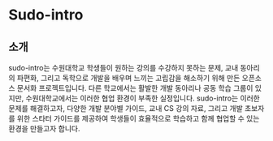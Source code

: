 # Sudo-intro

## 소개
sudo-intro는 수원대학교 학생들이 원하는 강의를 수강하지 못하는 문제, 교내 동아리의 파편화, 그리고 독학으로 개발을 배우며 느끼는 고립감을 해소하기 위해 만든 오픈소스 문서화 프로젝트입니다. 다른 학교에서는 활발한 개발 동아리나 공동 학습 그룹이 있지만, 수원대학교에서는 이러한 협업 환경이 부족한 실정입니다. sudo-intro는 이러한 문제를 해결하고자, 다양한 개발 분야별 가이드, 교내 CS 강의 자료, 그리고 개발 초보자를 위한 스타터 가이드를 제공하여 학생들이 효율적으로 학습하고 함께 협업할 수 있는 환경을 만들고자 합니다.

